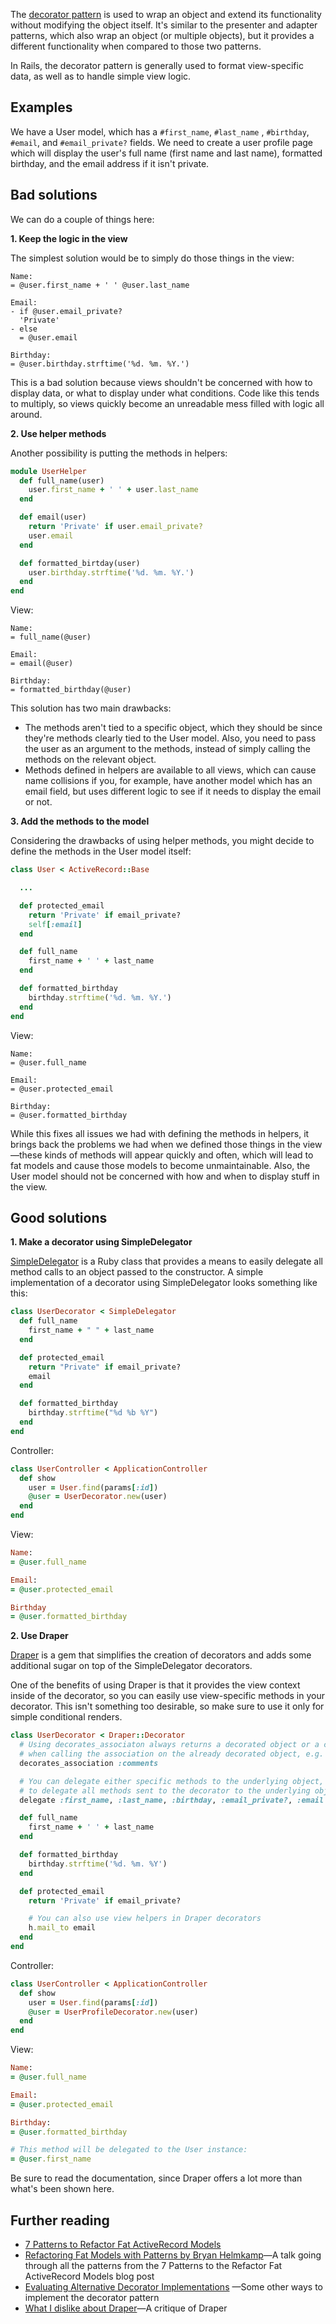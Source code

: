 The [decorator pattern](https://en.wikipedia.org/wiki/Decorator_pattern) is
used to wrap an object and extend its functionality without modifying the
object itself. It's similar to the presenter and adapter patterns, which also
wrap an object (or multiple objects), but it provides a different functionality
when compared to those two patterns.

In Rails, the decorator pattern is generally used to format
view-specific data, as well as to handle simple view logic.

## Examples

We have a User model, which has a ```#first_name```, ```#last_name```
, ```#birthday```, ```#email```, and ```#email_private?``` fields. We need to create
a user profile page which will display the user's full name (first name
and last name), formatted birthday, and the email address if it isn't private.

## Bad solutions

We can do a couple of things here:

**1. Keep the logic in the view**

The simplest solution would be to simply do those things in the view:  

``` slim
Name:
= @user.first_name + ' ' @user.last_name

Email:
- if @user.email_private?
  'Private'
- else
  = @user.email

Birthday:
= @user.birthday.strftime('%d. %m. %Y.')
```

This is a bad solution because views shouldn't be concerned with how to display
data, or what to display under what conditions. Code like this tends to
multiply, so views quickly become an unreadable mess filled with logic all
around.


**2. Use helper methods**

Another possibility is putting the methods in helpers:

``` ruby
module UserHelper
  def full_name(user)
    user.first_name + ' ' + user.last_name
  end

  def email(user)
    return 'Private' if user.email_private?
    user.email
  end

  def formatted_birtday(user)
    user.birthday.strftime('%d. %m. %Y.')
  end
end
```

View:

```
Name:
= full_name(@user)

Email:
= email(@user)

Birthday:
= formatted_birthday(@user)
```

This solution has two main drawbacks:

  * The methods aren't tied to a specific object, which they should be since
    they're methods clearly tied to the User model. Also, you need to pass the
    user as an argument to the methods, instead of simply calling the methods
    on the relevant object.
  * Methods defined in helpers are available to all views, which can cause name
    collisions if you, for example, have another model which has an email field, but
    uses different logic to see if it needs to display the email or not.

**3. Add the methods to the model**

Considering the drawbacks of using helper methods, you might decide to define
the methods in the User model itself:

``` ruby
class User < ActiveRecord::Base

  ...

  def protected_email
    return 'Private' if email_private?
    self[:email]
  end

  def full_name
    first_name + ' ' + last_name
  end

  def formatted_birthday
    birthday.strftime('%d. %m. %Y.')
  end
end
```

View:

```
Name:
= @user.full_name

Email:
= @user.protected_email

Birthday:
= @user.formatted_birthday
```

While this fixes all issues we had with defining the methods in helpers,
it brings back the problems we had when we defined those things in the view—these kinds of methods will appear quickly and often, which will lead to fat
models and cause those models to become unmaintainable. Also, the User model should not be concerned with how
and when to display stuff in the view.

## Good solutions

**1. Make a decorator using SimpleDelegator**

[SimpleDelegator](http://ruby-doc.org/stdlib-2.2.3/libdoc/delegate/rdoc/SimpleDelegator.html)
is a Ruby class that provides a means to easily delegate all method calls to an object passed
to the constructor. A simple implementation of a decorator using SimpleDelegator looks
something like this:

``` ruby
class UserDecorator < SimpleDelegator
  def full_name
    first_name + " " + last_name
  end

  def protected_email
    return "Private" if email_private?
    email
  end

  def formatted_birthday
    birthday.strftime("%d %b %Y")
  end
end
```

Controller:

``` ruby
class UserController < ApplicationController
  def show
    user = User.find(params[:id])
    @user = UserDecorator.new(user)
  end
end
```

View:

``` ruby
Name:
= @user.full_name

Email:
= @user.protected_email

Birthday
= @user.formatted_birthday
```

**2. Use Draper**

[Draper](https://github.com/drapergem/draper/) is a gem that simplifies the creation of
decorators and adds some additional sugar on top of the SimpleDelegator decorators.

One of the benefits of using Draper is that it provides the view context inside of the
decorator, so you can easily use view-specific methods in your decorator. This isn't
something too desirable, so make sure to use it only for simple conditional renders.

``` ruby
class UserDecorator < Draper::Decorator
  # Using decorates_associaton always returns a decorated object or a collection
  # when calling the association on the already decorated object, e.g. user.comments
  decorates_association :comments

  # You can delegate either specific methods to the underlying object, or use delegate_all
  # to delegate all methods sent to the decorator to the underlying object
  delegate :first_name, :last_name, :birthday, :email_private?, :email

  def full_name
    first_name + ' ' + last_name
  end

  def formatted_birthday
    birthday.strftime('%d. %m. %Y')
  end

  def protected_email
    return 'Private' if email_private?

    # You can also use view helpers in Draper decorators
    h.mail_to email
  end
end
```

Controller:

``` ruby
class UserController < ApplicationController
  def show
    user = User.find(params[:id])
    @user = UserProfileDecorator.new(user)
  end
end
```

View:

``` ruby
Name:
= @user.full_name

Email:
= @user.protected_email

Birthday:
= @user.formatted_birthday

# This method will be delegated to the User instance:
= @user.first_name
```

Be sure to read the documentation, since Draper offers a lot more than what's
been shown here.

## Further reading

* [7 Patterns to Refactor Fat ActiveRecord Models](http://blog.codeclimate.com/blog/2012/10/17/7-ways-to-decompose-fat-activerecord-models/)
* [Refactoring Fat Models with Patterns by Bryan Helmkamp](https://www.youtube.com/watch?v=5yX6ADjyqyE)—A talk going through all the patterns from the 7 Patterns to the Refactor Fat ActiveRecord Models blog post
* [Evaluating Alternative Decorator Implementations](https://robots.thoughtbot.com/evaluating-alternative-decorator-implementations-in) —Some other ways to implement the decorator pattern
* [What I dislike about Draper](http://thepugautomatic.com/2014/03/draper/)—A critique of Draper

